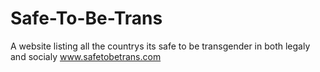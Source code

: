 # Safe-To-Be-Trans
A website listing all the countrys its safe to be transgender in both legaly and socialy www.safetobetrans.com

